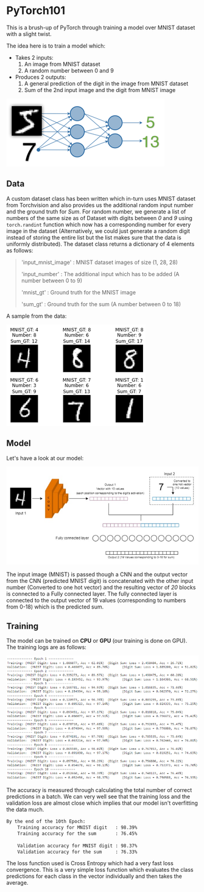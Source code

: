 # PyTorch101

This is a brush-up of PyTorch through training a model over MNIST dataset with a slight twist.

The idea here is to train a model which:

- Takes 2 inputs:
  1. An image from MNIST dataset
  2. A random number between 0 and 9
- Produces 2 outputs:
  1. A general prediction of the digit in the image from MNIST dataset
  2. Sum of the 2nd input image and the digit from MNIST image

<img src="./readme_data/requirement.png" style="zoom:50%;" />



## Data

A custom dataset class has been written which in-turn uses MNIST dataset from Torchvision and also provides us the additional random input number and the ground truth for *Sum*. For random number, we generate a list of numbers of the same size as of Dataset with digits between *0* and *9* using ```torch.randint``` function which now has a corresponding number for every image in the dataset (Alternatively, we could just generate a random digit instead of storing the entire list but the list makes sure that the data is uniformly distributed). The dataset class returns a dictionary of 4 elements as follows:

> 'input_mnist_image' : MNIST dataset images of size (1, 28, 28)
>
> 'input_number' : The additional input which has to be added (A number between 0 to 9)
>
> 'mnist_gt' : Ground truth for the MNIST image
>
> 'sum_gt' : Ground truth for the sum (A number between 0 to 18)

A sample from the data:

![](./readme_data/data.png)

## Model

Let's have a look at our model:

![model](./readme_data/model.jpg)

The input image (MNIST) is passed though a CNN and the output vector from the CNN (predicted MNIST digit) is concatenated with the other input number (Converted to one hot vector) and the resulting vector of *20* blocks is connected to a Fully connected layer. The fully connected layer is connected to the output vector of 19 values (corresponding to numbers from 0-18) which is the predicted sum.



## Training

The model can be trained on **CPU** or **GPU** (our training is done on GPU). The training logs are as follows:

![training_logs](./readme_data/training_logs.png)

The accuracy is measured through calculating the total number of correct predictions in a batch. We can very well see that the training loss and the validation loss are almost close which implies that our model isn't overfitting the data much.

```
By the end of the 10th Epoch:
	Training accuracy for MNIST digit	: 98.39%
	Training accuracy for the sum	 	: 76.45%
	
	Validation accuracy for MNIST digit	: 98.37%
	Validation accuracy for the sum	 	: 76.33%
```

The loss function used is Cross Entropy which had a very fast loss convergence. This is a very simple loss function which evaluates the class predictions for each class in the vector individually and then takes the average.



